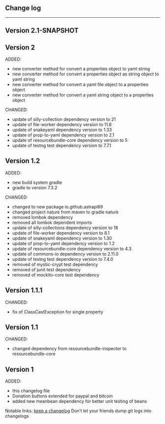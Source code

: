 ## Change log
----------------------

Version 2.1-SNAPSHOT
-------------



Version 2
-------------

ADDED:

- new converter method for convert a properties object to yaml string
- new converter method for convert a properties object as string object to yaml string
- new converter method for convert a yaml file object to a properties object
- new converter method for convert a yaml string object to a properties object

CHANGED:

- update of silly-collection dependency version to 21
- update of file-worker dependency version to 11.6
- update of snakeyaml dependency version to 1.33
- update of prop-to-yaml dependency version to 2.1
- update of resourcebundle-core dependency version to 5
- update of testng test dependency version to 7.7.1

Version 1.2
-------------

ADDED:

- new build system gradle
- gradle to version 7.3.2


CHANGED:

- changed to new package io.github.astrapi69
- changed project nature from maven to gradle nature
- removed lombok dependency
- removed all lombok dependent imports
- update of silly-collections dependency version to 18
- update of file-worker dependency version to 8.1
- update of snakeyaml dependency version to 1.30
- update of prop-to-yaml dependency version to 1.2
- update of resourcebundle-core dependency version to 4.3
- update of commons-io dependency version to 2.11.0
- update of testng test dependency version to 7.4.0
- removed of mystic-crypt test dependency
- removed of junit test dependency
- removed of mockito-core test dependency

Version 1.1.1
-------------

CHANGED:

- fix of ClassCastException for single property

Version 1.1
-------------

CHANGED:

- changed dependency from resourcebundle-inspector to resourcebundle-core

Version 1
-------------

ADDED:

- this changelog file
- Donation buttons extended for paypal and bitcoin
- added new meanbean dependency for better unit testing of beans

Notable links:
[keep a changelog](http://keepachangelog.com/en/1.0.0/) Don’t let your friends dump git logs into changelogs
